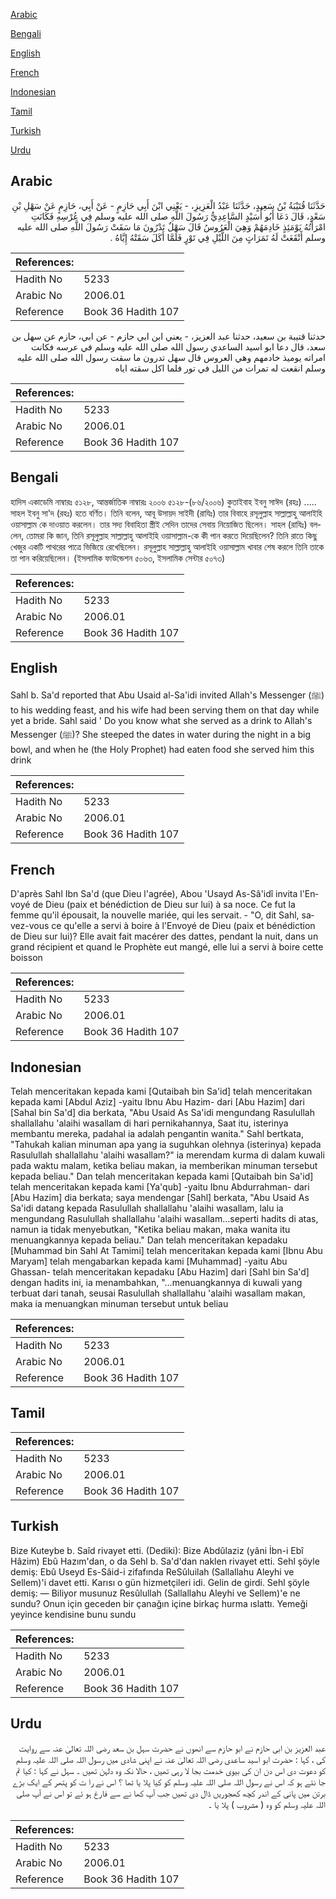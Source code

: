 [Arabic](#arabic)

[Bengali](#bengali)

[English](#english)

[French](#french)

[Indonesian](#indonesian)

[Tamil](#tamil)

[Turkish](#turkish)

[Urdu](#urdu)

## Arabic


<div dir="rtl" lang="ar" style={{fontSize:'larger',backgroundColor:'#f8f9fa',padding:20}}>
حَدَّثَنَا قُتَيْبَةُ بْنُ سَعِيدٍ، حَدَّثَنَا عَبْدُ الْعَزِيزِ، - يَعْنِي ابْنَ أَبِي حَازِمٍ - عَنْ أَبِي، حَازِمٍ عَنْ سَهْلِ بْنِ سَعْدٍ، قَالَ دَعَا أَبُو أُسَيْدٍ السَّاعِدِيُّ رَسُولَ اللَّهِ صلى الله عليه وسلم فِي عُرْسِهِ فَكَانَتِ امْرَأَتُهُ يَوْمَئِذٍ خَادِمَهُمْ وَهِيَ الْعَرُوسُ قَالَ سَهْلٌ تَدْرُونَ مَا سَقَتْ رَسُولَ اللَّهِ صلى الله عليه وسلم أَنْقَعَتْ لَهُ تَمَرَاتٍ مِنَ اللَّيْلِ فِي تَوْرٍ فَلَمَّا أَكَلَ سَقَتْهُ إِيَّاهُ ‏.‏
</div>
<div style={{backgroundColor:'#f8f9fa',padding:20, marginBottom: 10}}><table> <thead> <tr> <th>References:</th> <th></th> </tr> </thead> <tbody><tr><td>Hadith No</td><td>5233</td></tr><tr><td>Arabic No</td><td>2006.01</td></tr><tr><td>Reference</td><td>Book 36 Hadith 107</td></tr></tbody></table></div>


<div dir="rtl" lang="ar" style={{fontSize:'larger',backgroundColor:'#f8f9fa',padding:20}}>
حدثنا قتيبة بن سعيد، حدثنا عبد العزيز، - يعني ابن ابي حازم - عن ابي، حازم عن سهل بن سعد، قال دعا ابو اسيد الساعدي رسول الله صلى الله عليه وسلم في عرسه فكانت امراته يوميذ خادمهم وهي العروس قال سهل تدرون ما سقت رسول الله صلى الله عليه وسلم انقعت له تمرات من الليل في تور فلما اكل سقته اياه
</div>
<div style={{backgroundColor:'#f8f9fa',padding:20, marginBottom: 10}}><table> <thead> <tr> <th>References:</th> <th></th> </tr> </thead> <tbody><tr><td>Hadith No</td><td>5233</td></tr><tr><td>Arabic No</td><td>2006.01</td></tr><tr><td>Reference</td><td>Book 36 Hadith 107</td></tr></tbody></table></div>

## Bengali


<div dir="ltr" lang="bn" style={{fontSize:'larger',backgroundColor:'#f8f9fa',padding:20}}>
হাদিস একাডেমি নাম্বারঃ ৫১২৮, আন্তর্জাতিক নাম্বারঃ ২০০৬ ৫১২৮-(৮৬/২০০৬) কুতাইবাহ ইবনু সাঈদ (রহঃ) ..... সাহল ইবনু সা'দ (রহঃ) হতে বর্ণিত। তিনি বলেন, আবূ উসায়দ সাইদী (রাযিঃ) তার বিবাহে রসূলুল্লাহ সাল্লাল্লাহু আলাইহি ওয়াসাল্লাম কে দাওয়াত করলেন। তার সদ্য বিবাহিতা স্ত্রীই সেদিন তাদের সেবায় নিয়োজিত ছিলেন। সাহল (রাযিঃ) বললেন, তোমরা কি জান, তিনি রসূলুল্লাহ সাল্লাল্লাহু আলাইহি ওয়াসাল্লাম-কে কী পান করতে দিয়েছিলেন? তিনি রাতে কিছু খেজুর একটি পাথরের পাত্রে ভিজিয়ে রেখেছিলেন। রসূলুল্লাহ সাল্লাল্লাহু আলাইহি ওয়াসাল্লাম খাবার শেষ করলে তিনি তাকে তা পান করিয়েছিলেন। (ইসলামিক ফাউন্ডেশন ৫০৬৩, ইসলামিক সেন্টার ৫০৭৩)
</div>
<div style={{backgroundColor:'#f8f9fa',padding:20, marginBottom: 10}}><table> <thead> <tr> <th>References:</th> <th></th> </tr> </thead> <tbody><tr><td>Hadith No</td><td>5233</td></tr><tr><td>Arabic No</td><td>2006.01</td></tr><tr><td>Reference</td><td>Book 36 Hadith 107</td></tr></tbody></table></div>

## English


<div dir="ltr" lang="en" style={{fontSize:'larger',backgroundColor:'#f8f9fa',padding:20}}>
Sahl b. Sa'd reported that Abu Usaid al-Sa'idi invited Allah's Messenger (ﷺ) to his wedding feast, and his wife had been serving them on that day while yet a bride. Sahl said ' Do you know what she served as a drink to Allah's Messenger (ﷺ)? She steeped the dates in water during the night in a big bowl, and when he (the Holy Prophet) had eaten food she served him this drink
</div>
<div style={{backgroundColor:'#f8f9fa',padding:20, marginBottom: 10}}><table> <thead> <tr> <th>References:</th> <th></th> </tr> </thead> <tbody><tr><td>Hadith No</td><td>5233</td></tr><tr><td>Arabic No</td><td>2006.01</td></tr><tr><td>Reference</td><td>Book 36 Hadith 107</td></tr></tbody></table></div>

## French


<div dir="ltr" lang="fr" style={{fontSize:'larger',backgroundColor:'#f8f9fa',padding:20}}>
D'après Sahl Ibn Sa'd (que Dieu l'agrée), Abou 'Usayd As-Sâ'idî invita l'Envoyé de Dieu (paix et bénédiction de Dieu sur lui) à sa noce. Ce fut la femme qu'il épousait, la nouvelle mariée, qui les servait. - "O, dit Sahl, savez-vous ce qu'elle a servi à boire à l'Envoyé de Dieu (paix et bénédiction de Dieu sur lui)? Elle avait fait macérer des dattes, pendant la nuit, dans un grand récipient et quand le Prophète eut mangé, elle lui a servi à boire cette boisson
</div>
<div style={{backgroundColor:'#f8f9fa',padding:20, marginBottom: 10}}><table> <thead> <tr> <th>References:</th> <th></th> </tr> </thead> <tbody><tr><td>Hadith No</td><td>5233</td></tr><tr><td>Arabic No</td><td>2006.01</td></tr><tr><td>Reference</td><td>Book 36 Hadith 107</td></tr></tbody></table></div>

## Indonesian


<div dir="ltr" lang="id" style={{fontSize:'larger',backgroundColor:'#f8f9fa',padding:20}}>
Telah menceritakan kepada kami [Qutaibah bin Sa'id] telah menceritakan kepada kami [Abdul Aziz] -yaitu Ibnu Abu Hazim- dari [Abu Hazim] dari [Sahal bin Sa'd] dia berkata, "Abu Usaid As Sa'idi mengundang Rasulullah shallallahu 'alaihi wasallam di hari pernikahannya, Saat itu, isterinya membantu mereka, padahal ia adalah pengantin wanita." Sahl bertkata, "Tahukah kalian minuman apa yang ia suguhkan olehnya (isterinya) kepada Rasulullah shallallahu 'alaihi wasallam?" ia merendam kurma di dalam kuwali pada waktu malam, ketika beliau makan, ia memberikan minuman tersebut kepada beliau." Dan telah menceritakan kepada kami [Qutaibah bin Sa'id] telah menceritakan kepada kami [Ya'qub] -yaitu Ibnu Abdurrahman- dari [Abu Hazim] dia berkata; saya mendengar [Sahl] berkata, "Abu Usaid As Sa'idi datang kepada Rasulullah shallallahu 'alaihi wasallam, lalu ia mengundang Rasulullah shallallahu 'alaihi wasallam…seperti hadits di atas, namun ia tidak menyebutkan, "Ketika beliau makan, maka wanita itu menuangkannya kepada beliau." Dan telah menceritakan kepadaku [Muhammad bin Sahl At Tamimi] telah menceritakan kepada kami [Ibnu Abu Maryam] telah mengabarkan kepada kami [Muhammad] -yaitu Abu Ghassan- telah menceritakan kepadaku [Abu Hazim] dari [Sahl bin Sa'd] dengan hadits ini, ia menambahkan, "…menuangkannya di kuwali yang terbuat dari tanah, seusai Rasulullah shallallahu 'alaihi wasallam makan, maka ia menuangkan minuman tersebut untuk beliau
</div>
<div style={{backgroundColor:'#f8f9fa',padding:20, marginBottom: 10}}><table> <thead> <tr> <th>References:</th> <th></th> </tr> </thead> <tbody><tr><td>Hadith No</td><td>5233</td></tr><tr><td>Arabic No</td><td>2006.01</td></tr><tr><td>Reference</td><td>Book 36 Hadith 107</td></tr></tbody></table></div>

## Tamil


<div dir="ltr" lang="ta" style={{fontSize:'larger',backgroundColor:'#f8f9fa',padding:20}}>

</div>
<div style={{backgroundColor:'#f8f9fa',padding:20, marginBottom: 10}}><table> <thead> <tr> <th>References:</th> <th></th> </tr> </thead> <tbody><tr><td>Hadith No</td><td>5233</td></tr><tr><td>Arabic No</td><td>2006.01</td></tr><tr><td>Reference</td><td>Book 36 Hadith 107</td></tr></tbody></table></div>

## Turkish


<div dir="ltr" lang="tr" style={{fontSize:'larger',backgroundColor:'#f8f9fa',padding:20}}>
Bize Kuteybe b. Saîd rivayet etti. (Dediki): Bize Abdûlaziz (yâni İbn-i Ebî Hâzim) Ebû Hazım'dan, o da Sehl b. Sa'd'dan naklen rivayet etti. Sehl şöyle demiş: Ebû Useyd Es-Sâid-i zifafında ReSûluilah (Sallallahu Aleyhi ve Sellem)'i davet etti. Karısı o gün hizmetçileri idi. Gelin de girdi. Sehl şöyle demiş: — Biliyor musunuz Resûlullah (Sallallahu Aleyhi ve Sellem)'e ne sundu? Onun için geceden bir çanağın içine birkaç hurma ıslattı. Yemeği yeyince kendisine bunu sundu
</div>
<div style={{backgroundColor:'#f8f9fa',padding:20, marginBottom: 10}}><table> <thead> <tr> <th>References:</th> <th></th> </tr> </thead> <tbody><tr><td>Hadith No</td><td>5233</td></tr><tr><td>Arabic No</td><td>2006.01</td></tr><tr><td>Reference</td><td>Book 36 Hadith 107</td></tr></tbody></table></div>

## Urdu


<div dir="rtl" lang="ur" style={{fontSize:'larger',backgroundColor:'#f8f9fa',padding:20}}>
عبد العزیز بن ابی حازم نے ابو حازم سے انھوں نے حضرت سہل بن سعد رضی اللہ تعالیٰ عنہ سے روایت کی ، کہا : حضرت ابو اسید ساعدی رضی اللہ تعالیٰ عنہ نے اپنی شادی میں رسول اللہ صلی اللہ علیہ وسلم کو دعوت دی اس دن ان کی بیوی خدمت بجا لا رہی تھیں ، حالا نکہ وہ دلہن تھیں ۔ سہل نے کہا : کیا تم جا نتے ہو کہ اس نے رسول اللہ صلی اللہ علیہ وسلم کو کیا پلا یا تھا ؟ اس نے را ت کو پتھر کے ایک بڑے برتن میں پانی کے اندر کچھ کھجوریں ڈال دی تھیں جب آپ کھا نے سے فارغ ہو ئے تو اس نے آپ صلی اللہ علیہ وسلم کو وہ ( مشروب ) پلا یا ۔
</div>
<div style={{backgroundColor:'#f8f9fa',padding:20, marginBottom: 10}}><table> <thead> <tr> <th>References:</th> <th></th> </tr> </thead> <tbody><tr><td>Hadith No</td><td>5233</td></tr><tr><td>Arabic No</td><td>2006.01</td></tr><tr><td>Reference</td><td>Book 36 Hadith 107</td></tr></tbody></table></div>